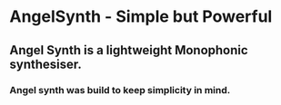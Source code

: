 # AngelSynth - Simple but Powerful

## Angel Synth is a lightweight Monophonic synthesiser.

### Angel synth was build to keep simplicity in mind. 
